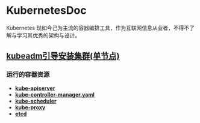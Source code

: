 # KubernetesDoc
Kubernetes 现如今己为主流的容器编排工具，作为互联网信息从业者，不得不了解与学习其优秀的架构与设计。

## [kubeadm引导安装集群(单节点)](/install/kubeadm-boot-install.md)
### 运行的容器资源
- **[kube-apiserver](/install/yaml/kube-apiserver.yaml)**
- **[kube-controller-manager.yaml](/install/yaml/kube-controller-manager.yaml)**
- **[kube-scheduler](/install/yaml/kube-scheduler.yaml)**
- **[kube-proxy](/install/yaml/kube-proxy.yaml)**
- **[etcd](/install/yaml/etcd.yaml)**
